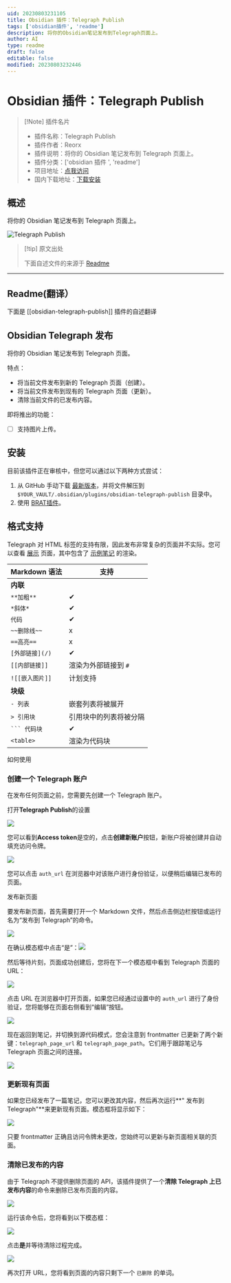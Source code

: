 ```yaml
---
uid: 20230803231105
title: Obsidian 插件：Telegraph Publish
tags: ['obsidian插件', 'readme']
description: 将你的Obsidian笔记发布到Telegraph页面上。
author: AI
type: readme
draft: false
editable: false
modified: 20230803232446
---
```


# Obsidian 插件：Telegraph Publish

> [!Note] 插件名片
> - 插件名称：Telegraph Publish
> - 插件作者：Reorx
> - 插件说明：将你的 Obsidian 笔记发布到 Telegraph 页面上。
> - 插件分类：['obsidian 插件 ', 'readme']
> - 项目地址：[点我访问](https://github.com/reorx/obsidian-telegraph-publish)
> - 国内下载地址：[下载安装](https://pkmer.cn/products/plugin/pluginMarket/?obsidian-telegraph-publish)

## 概述

将你的 Obsidian 笔记发布到 Telegraph 页面上。

![Telegraph Publish](https://cdn.pkmer.cn/covers/obsidian-telegraph-publish.png!pkmer)

> [!tip] 原文出处
>
>下面自述文件的来源于 [Readme](https://ghproxy.net/https://raw.githubusercontent.com/reorx/obsidian-telegraph-publish/master/README.md)
>

---

## Readme(翻译）

下面是 [[obsidian-telegraph-publish]] 插件的自述翻译

## Obsidian Telegraph 发布

将你的 Obsidian 笔记发布到 Telegraph 页面。

特点：

- 将当前文件发布到新的 Telegraph 页面（创建）。
- 将当前文件发布到现有的 Telegraph 页面（更新）。
- 清除当前文件的已发布内容。

即将推出的功能：

- [ ] 支持图片上传。

## 安装

目前该插件正在审核中，但您可以通过以下两种方式尝试：

1. 从 GitHub 手动下载 [最新版本](https://github.com/reorx/obsidian-telegraph-publish/releases)，并将文件解压到 `$YOUR_VAULT/.obsidian/plugins/obsidian-telegraph-publish` 目录中。
2. 使用 [BRAT插件](https://github.com/TfTHacker/obsidian42-brat)。

## 格式支持

Telegraph 对 HTML 标签的支持有限，因此发布非常复杂的页面并不实际。您可以查看 [展示](https://telegra.ph/2022031122-Test-telegraph-publish-02-03-12) 页面，其中包含了 [示例笔记](./sample_note.md) 的渲染。

|Markdown 语法|支持|
|---|---|
|**内联**| |
|`**加粗**`|✔|
|`*斜体*`|✔|
|`代码`|✔|
|`~~删除线~~`|x|
|`==高亮==`|x|
|`[外部链接](/)`|✔|
|`[[内部链接]]`|渲染为外部链接到 `#`|
|`![[嵌入图片]]`|计划支持|
|**块级**| |
|`- 列表`|嵌套列表将被展开|
|`> 引用块`|引用块中的列表将被分隔|
|<code>\`\`\` 代码块</code>|✔|
|`<table>`|渲染为代码块|

如何使用

### 创建一个 Telegraph 账户

在发布任何页面之前，您需要先创建一个 Telegraph 账户。

打开**Telegraph Publish**的设置

![](images/settings.png)

您可以看到**Access token**是空的，点击**创建新账户**按钮，新账户将被创建并自动填充访问令牌。

![](images/settings-done.png)

您可以点击 `auth_url` 在浏览器中对该账户进行身份验证，以便稍后编辑已发布的页面。

发布新页面

要发布新页面，首先需要打开一个 Markdown 文件，然后点击侧边栏按钮或运行名为“发布到 Telegraph”的命令。

![](images/command-create.png)

在确认模态框中点击“是”：![](images/create-confirm.png)

然后等待片刻，页面成功创建后，您将在下一个模态框中看到 Telegraph 页面的 URL：

![](images/create-success.png)

点击 URL 在浏览器中打开页面，如果您已经通过设置中的 `auth_url` 进行了身份验证，您将能够在页面右侧看到“编辑”按钮。

![](images/telegraph-edit.png)

现在返回到笔记，并切换到源代码模式，您会注意到 frontmatter 已更新了两个新键：`telegraph_page_url` 和 `telegraph_page_path`。它们用于跟踪笔记与 Telegraph 页面之间的连接。

![](images/frontmatter.png)

### 更新现有页面

如果您已经发布了一篇笔记，您可以更改其内容，然后再次运行**" 发布到 Telegraph"**来更新现有页面。模态框将显示如下：

![](images/update-confirm.png)

只要 frontmatter 正确且访问令牌未更改，您始终可以更新与新页面相关联的页面。

### 清除已发布的内容

由于 Telegraph 不提供删除页面的 API，该插件提供了一个**清除 Telegraph 上已发布内容**的命令来删除已发布页面的内容。

![](images/command-clear.png)

运行该命令后，您将看到以下模态框：

![](images/confirm-clear.png)

点击**是**并等待清除过程完成。

![](images/clear-success.png)

再次打开 URL，您将看到页面的内容只剩下一个 `已删除` 的单词。
